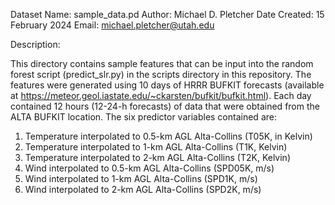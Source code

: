 Dataset Name: sample_data.pd
Author: Michael D. Pletcher
Date Created: 15 February 2024
Email: michael.pletcher@utah.edu

Description:

This directory contains sample features that can be input into the random forest script
(predict_slr.py) in the scripts directory in this repository. The features were generated
using 10 days of HRRR BUFKIT forecasts (available at https://meteor.geol.iastate.edu/~ckarsten/bufkit/bufkit.html).
Each day contained 12 hours (12-24-h forecasts) of data that were obtained from the ALTA BUFKIT location. 
The six predictor variables contained are:

1. Temperature interpolated to 0.5-km AGL Alta-Collins (T05K, in Kelvin)
2. Temperature interpolated to 1-km AGL Alta-Collins (T1K, Kelvin)
3. Temperature interpolated to 2-km AGL Alta-Collins (T2K, Kelvin)
4. Wind interpolated to 0.5-km AGL Alta-Collins (SPD05K, m/s)
5. Wind interpolated to 1-km AGL Alta-Collins (SPD1K, m/s)
6. Wind interpolated to 2-km AGL Alta-Collins (SPD2K, m/s)
